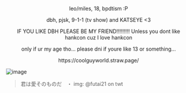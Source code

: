 <p align="center">     
  leo/miles, 18, bpdtism :P
<p align="center">     
   dbh, pjsk, 9-1-1 (tv show) and KATSEYE <3
<p align="center">     
  IF YOU LIKE DBH PLEASE BE MY FRIEND!!!!!!!!! Unless you dont like hankcon cuz I love hankcon
<p align="center">     
only if ur my age tho... please dni if youre like 13 or something...
<p align="center">
https://coolguyworld.straw.page/
  
![image](https://pbs.twimg.com/media/E5f3FTeVEAEJj7i?format=jpg&name=large)
> 君は愛そのものだ　・ img: @futai21 on twt
<!--
**trikotoreal/trikotoreal** is a ✨ _special_ ✨ repository because its `README.md` (this file) appears on your GitHub profile.

Here are some ideas to get you started:

- 🔭 I’m currently working on ...
- 🌱 I’m currently learning ...
- 👯 I’m looking to collaborate on ...
- 🤔 I’m looking for help with ...
- 💬 Ask me about ...
- 📫 How to reach me: ...
- 😄 Pronouns: ...
- ⚡ Fun fact: ...
-->

